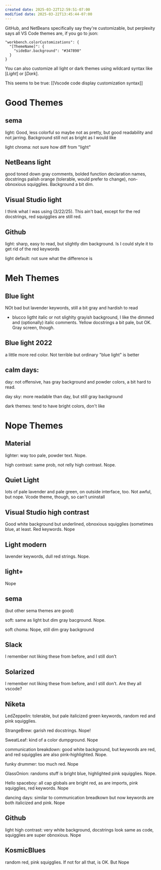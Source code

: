 ```yaml
---
created date: 2025-03-22T12:59:51-07:00
modified date: 2025-03-22T13:45:44-07:00
---
```


GitHub, and NetBeans specifically say they're customizable, but perplexity says all VS Code themes are, if you go to json:

```
"workbench.colorCustomizations": {
  "[ThemeName]": {
    "sideBar.background": "#347890"
  }
}
```

You can also customize all light or dark themes using wildcard syntax like [*Light*] or [*Dark*].

This seems to be true: [[Vscode code display customization syntax]]
# Good Themes
## sema 
light:
Good, less colorful so maybe not as pretty, but good readability and not jarring.  Background still not as bright as I would like

light chroma:
not sure how diff from "light"
## NetBeans light
good toned down gray comments, bolded function declaration names, docstrings palish orange (tolerable, would prefer to change), non-obnoxious squigglies.  Background a bit dim.
## Visual Studio light
I think what I was using (3/22/25).  This ain't bad, except for the red docstrings, red squigglies are still red. 
## Github
light:
sharp, easy to read, but slightly dim background.  Is I could style it to get rid of the red keywords

light default:
not sure what the difference is
# Meh Themes
## Blue light
NOt bad but lavender keywords, still a bit gray and hardish to read

- blucco ligtht italic or not
slighlty grayish background, I like the dimmed and (optionally) italic comments.  Yellow docstrings a bit pale, but OK.  Gray screen, though.
## Blue light 2022
a little more red color.  Not terrible but ordinary "blue light" is better
## calm days:
day:
not offensive, has gray background and powder colors, a bit hard to read.

day sky:
more readable than day, but still gray background

dark themes:
tend to have bright colors, don't like
# Nope Themes
## Material 
lighter:
way too pale, powder text. Nope.

high contrast:
same prob, not relly high contrast. Nope.
## Quiet Light
lots of pale lavender and pale green, on outside interface, too. Not awful, but nope.  Vcode theme, though, so can't uninstall
## Visual Studio high contrast
Good white background but underlined, obnoxious squigglies (sometimes blue, at least.  Red keywords.  Nope
## Light modern
lavender keywords, dull red strings.  Nope.
## light+
Nope
## sema 
(but other sema themes are good)

soft:
same as light but dim gray bacground.  Nope.

soft choma:
Nope, still dim gray background
## Slack
I remember not liking these from before, and I still don't
## Solarized
I remember not liking these from before, and I still don't. Are they all vscode?
## Niketa

LedZeppelin:
tolerable, but pale italicized green keywords, random red and pink squigglies.

StrangeBrew:
garish red docstrings.  Nope!

SweatLeaf:
kind of a color dumpground.  Nope

communication breakdown:
good white background, but keywords are red, and red squigglies are also pink-highlighted.  Nope.

funky drummer:
too much red. Nope

GlassOnion:
randoms stuff is bright blue, highlighted pink squigglies.  Nope.

Hello spaceboy:
all cap globals are bright red, as are imports, pink squigglies, red keywords.  Nope

dancing days:
similar to communication breadkown but now keywords are both italicized and pink. Nope
## Github
light high contrast:
very white background, docstrings look same as code, squigglies are super obnoxious. Nope
## KosmicBlues
random red, pink squigglies. If not for all that, is OK.  But Nope

